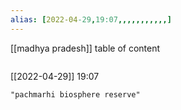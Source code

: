 ```yaml
---
alias: [2022-04-29,19:07,,,,,,,,,,,]
---
```

[[madhya pradesh]]
table of content
```toc
```

[[2022-04-29]] 19:07

```query
"pachmarhi biosphere reserve"
```